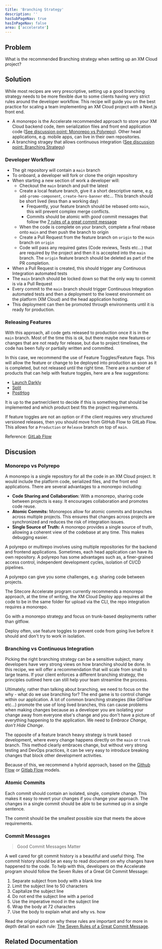 ```yaml
---
title: 'Branching Strategy'
description: ''
hasSubPageNav: true
hasInPageNav: false
area: ['accelerate']
---
```


## Problem

What is the recommended Branching strategy when setting up an XM Cloud project?

## Solution

While most recipes are very prescriptive, setting up a good branching strategy needs to be more flexible due to some clients having very strict rules around the developer workflow. This recipe will guide you on the best practice for scaling a team implementing an XM Cloud project with a Next.js front end.

- A monorepo is the Accelerate recommended approach to store your XM Cloud backend code, item serialization files and front end application code (<a href="#monorepo-vs-polyrepo">See discussion point: Monorepo vs Polyrepo</a>). Other head applications, e.g. mobile apps, can live in their own repositories.
- A branching stragey that allows continuous integration (<a href="#branching-strategy">See discussion point: Branching Strategy</a>)

### Developer Workflow

- The git repository will contain a `main` branch
- To onboard, a developer will fork or clone the origin repository
- When starting a new section of work a developer will:
  - Checkout the `main` branch and pull the latest
  - Create a local feature branch, give it a short descriptive name, e.g. `add-promo-component`, `create-hero-banner` etc... This branch should be short lived (less than a working day)
    - Frequently, your feature branch should be rebased onto `main`, this will prevent complex merge conflicts.
    - Commits should be atomic with _good_ commit messages that follow the [7 rules of a great commit message](#commit-messages)
  - When the code is complete on your branch, complete a final rebase onto `main` and then push the branch to origin
  - Create a Pull Request from the feature branch on `origin` to the `main` branch on `origin`
  - Code will pass any required gates (Code reviews, Tests etc...) that are required by the project and then it is accepted into the `main` branch. The `origin` feature branch should be deleted as part of the PR completion.
- When a Pull Request is created, this should trigger any Continuous Integration automated tests
- The `main` branch should be locked down so that the only way to commit is via a Pull Request
- Every commit to the `main` branch should trigger Continuous Integration automated tests and then a deployment to the lowest environment on the platform (XM Cloud) and the head application hosting.
- This deployment can then be promoted through environments until it is ready for production.

### Releasing Features

With this approach, all code gets released to production once it is in the `main` branch. Most of the time this is ok, but there maybe new features or changes that are not ready for release, but due to project timelines, the code has been fully or partially written and committed.

In this case, we recommend the use of Feature Toggles/Feature flags. This will allow the feature or change to be deployed into production as soon as it is completed, but not released until the right time. There are a number of products that can help with feature toggles, here are a few suggestions:

- [Launch Darkly](https://launchdarkly.com/)
- [Split](https://www.split.io/)
- [PostHog](https://posthog.com/feature-flags)

It is up to the partner/client to decide if this is something that should be implemented and which product best fits the project requirements.

If feature toggles are not an option or if the client requires very structured versioned releases, then you should move from GitHub Flow to GitLab Flow. This allows for a `Production` or `Release` branch on top of `main`.

Reference: [GitLab Flow](https://docs.gitlab.cn/14.0/ee/topics/gitlab_flow.html)

## Discusion

### Monorepo vs Polyrepo

A monorepo is a single repository for all the code in an XM Cloud project. It would include the platform code, serialized files, and the front end applications. There are several advantages to a monorepo including:

- **Code Sharing and Collaboration:** With a monorepo, sharing code between projects is easy. It encourages collaboration and promotes code reuse.
- **Atomic Commits:** Monorepos allow for atomic commits and branches across multiple projects. This ensures that changes across projects are synchronized and reduces the risk of integration issues.
- **Single Source of Truth:** A monorepo provides a single source of truth, allowing a coherent view of the codebase at any time. This makes debugging easier.

A polyrepo or multirepo involves using multiple repositories for the backend and frontend applications. Sometimes, each head application can have its own repository. A polyrepo has some advantages such as, a finer-grained access control, independent development cycles, isolation of CI/CD pipelines.

A polyrepo can give you some challenges, e.g. sharing code between projects.

The Sitecore Accelerate program currently recommends a monorepo approach, at the time of writing, the XM Cloud Deploy app requires all the code to be in the same folder for upload via the CLI, the repo integration requires a monorepo.

Go with a monorepo strategy and focus on trunk-based deployments rather than gitflow.

Deploy often, use feature toggles to prevent code from going live before it should and don't try to work in isolation.

### Branching vs Continuous Integration

Picking the right branching strategy can be a sensitive subject, many developers have very strong views on how branching should be done. In this recipe, we will offer a recommendation that will scale from small to large teams. If your client enforces a different branching strategy, the principles outlined here can still help your team streamline the process.

Ultimately, rather than talking about branching, we need to focus on the why - what do we use branching for? The end game is to control change within our application. A lot of common branching strategies (like GitFlow etc...) promote the use of long lived branches, this can cause problems when making changes because as a developer you are isolating your change away from everyone else's change and you don't have a picture of everything happening to the application. We need to _Embrace Change, don't Hide Change_.

The opposite of a feature branch heavy strategy is trunk based development, where every change happens directly on the `main` or `trunk` branch. This method clearly embraces change, but without very strong testing and DevOps practices, it can be very easy to introduce breaking changes that block other development activities.

Because of this, we recommend a hybrid approach, based on the [Github Flow](https://docs.github.com/en/get-started/quickstart/github-flow) or [Gitlab Flow](https://about.gitlab.com/topics/version-control/what-is-gitlab-flow/) models.

### Atomic Commits

Each commit should contain an isolated, single, complete change. This makes it easy to revert your changes if you change your approach. The changes in a single commit should be able to be summed up in a single sentence.

The commit should be the smallest possible size that meets the above requirements.

### Commit Messages

> Good Commit Messages Matter

A well cared for git commit history is a beautiful and useful thing. The commit history should be an easy to read document on why changes have happened to the code. To help with this, developers on the Accelerate program should follow the Seven Rules of a Great Git Commit Message:

1. Separate subject from body with a blank line
1. Limit the subject line to 50 characters
1. Capitalize the subject line
1. Do not end the subject line with a period
1. Use the imperative mood in the subject line
1. Wrap the body at 72 characters
1. Use the body to explain what and why vs. how

Read the original post on why these rules are important and for more in depth detail on each rule: [The Seven Rules of a Great Commit Message](https://cbea.ms/git-commit/#seven-rules).

## Related Documentation

<Row columns={2}>
  <Link title="Continuous Integration vs Feature Branch Workflow" link="https://www.youtube.com/watch?v=v4Ijkq6Myfc&t=5s" />
  <Link title="The Seven Rules of a Great Git Commit Message" link="https://cbea.ms/git-commit/#seven-rules" />
  <Link title="Atomic Git Commits" link="https://dev.to/samuelfaure/how-atomic-git-commits-dramatically-increased-my-productivity-and-will-increase-yours-too-4a84" />
  <Link title="GitHub Flow" link="https://docs.github.com/en/get-started/quickstart/github-flow" />
  <Link title="GitLab Flow" link="https://docs.gitlab.cn/14.0/ee/topics/gitlab_flow.html"/>
</Row>
